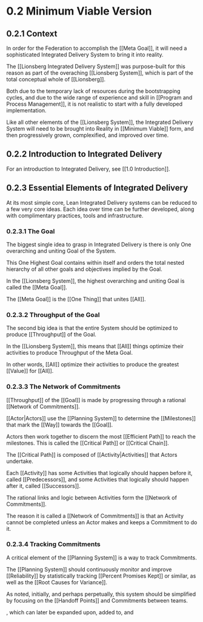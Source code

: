 # 0.2 Minimum Viable Version
## 0.2.1 Context

In order for the Federation to accomplish the [[Meta Goal]], it will need a sophisticated Integrated Delivery System to bring it into reality. 

The [[Lionsberg Integrated Delivery System]] was purpose-built for this reason as part of the overaching [[Lionsberg System]], which is part of the total conceptual whole of [[Lionsberg]].  

Both due to the temporary lack of resources during the bootstrapping cycles, and due to the wide range of experience and skill in [[Program and Process Management]], it is not realistic to start with a fully developed implementation. 

Like all other elements of the [[Lionsberg System]], the Integrated Delivery System will need to be brought into Reality in [[Minimum Viable]] form, and then progressively grown, complexified, and improved over time. 

## 0.2.2 Introduction to Integrated Delivery
For an introduction to Integrated Delivery, see [[1.0 Introduction]]. 

## 0.2.3 Essential Elements of Integrated Delivery
At its most simple core, Lean Integrated Delivery systems can be reduced to a few very core ideas. Each idea over time can be further developed, along with complimentary practices, tools and infrastructure. 

### 0.2.3.1 The Goal
The biggest single idea to grasp in Integrated Delivery is there is only One overarching and uniting Goal of the System. 

This One Highest Goal contains within itself and orders the total nested hierarchy of all other goals and objectives implied by the Goal. 

In the [[Lionsberg System]], the highest overarching and uniting Goal is called the [[Meta Goal]]. 

The [[Meta Goal]] is the [[One Thing]] that unites [[All]]. 

### 0.2.3.2 Throughput of the Goal
The second big idea is that the entire System should be optimized to produce [[Throughput]] of the Goal. 

In the [[Lionsberg System]], this means that [[All]] things optimize their activities to produce Throughput of the Meta Goal. 

In other words, [[All]] optimize their activities to produce the greatest [[Value]] for [[All]]. 

### 0.2.3.3 The Network of Commitments 
[[Throughput]] of the [[Goal]] is made by progressing through a rational [[Network of Commitments]]. 

[[Actor|Actors]] use the [[Planning System]] to determine the [[Milestones]] that mark the [[Way]] towards the [[Goal]]. 

Actors then work together to discern the most [[Efficient Path]] to reach the milestones. This is called the [[Critical Path]] or [[Critical Chain]]. 

The [[Critical Path]] is composed of [[Activity|Activities]] that Actors undertake. 

Each [[Activity]] has some Activities that logically should happen before it, called [[Predecessors]], and some Activities that logically should happen after it, called [[Successors]]. 

The rational links and logic between Activities form the [[Network of Commitments]]. 

The reason it is called a [[Network of Commitments]] is that an Activity cannot be completed unless an Actor makes and keeps a Commitment to do it. 

### 0.2.3.4 Tracking Commitments
A critical element of the [[Planning System]] is a way to track Commitments. 

The [[Planning System]] should continuously monitor and improve [[Reliability]] by statistically tracking [[Percent Promises Kept]] or similar, as well as the [[Root Causes for Variance]]. 







As noted, initially, and perhaps perpetually, this system should be simplified by focusing on the [[Handoff Points]] and Commitments between teams. 









, which can later be expanded upon, added to, and 